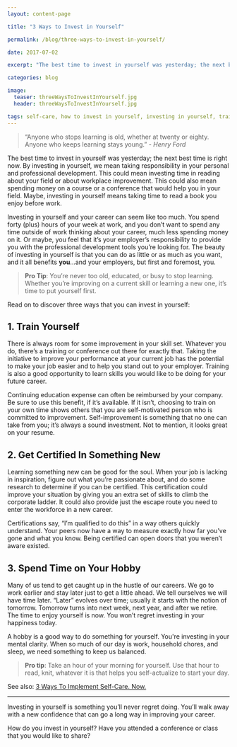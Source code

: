 ```yaml
---
layout: content-page

title: "3 Ways to Invest in Yourself"

permalink: /blog/three-ways-to-invest-in-yourself/

date: 2017-07-02

excerpt: "The best time to invest in yourself was yesterday; the next best time is right now. By investing in yourself, we mean taking in responsibility your personal and professional development."

categories: blog

image:
  teaser: threeWaysToInvestInYourself.jpg
  header: threeWaysToInvestInYourself.jpg

tags: self-care, how to invest in yourself, investing in yourself, training, learn new skills
---
```


>“Anyone who stops learning is old, whether at twenty or eighty. Anyone who keeps learning stays young.” - *Henry Ford*

The best time to invest in yourself was yesterday; the next best time is right now. By investing in yourself, we mean taking responsibility in your personal and professional development. This could mean investing time in reading about your field or about workplace improvement. This could also mean spending money on a course or a conference that would help you in your field. Maybe, investing in yourself means taking time to read a book you enjoy before work. 
 
Investing in yourself and your career can seem like too much. You spend forty (plus) hours of your week at work, and you don’t want to spend any time outside of work thinking about your career, much less spending money on it. Or maybe, you feel that it’s your employer’s responsibility to provide you with the professional development tools you’re looking for. The beauty of investing in yourself is that you can do as little or as much as you want, and it all benefits **you**...and your employers, but first and foremost, you.

>**Pro Tip**: You’re never too old, educated, or busy to stop learning. Whether you’re improving on a current skill or learning a new one, it’s time to put yourself first.

Read on to discover three ways that you can invest in yourself:

## 1. Train Yourself

There is always room for some improvement in your skill set. Whatever you do, there’s a training or conference out there for exactly that. Taking the initiative to  improve your performance at your current job has the potential to make your job easier and to help you stand out to your employer. Training is also a good opportunity to learn skills you would like to be doing for your future career. 
 
Continuing education expense can often be reimbursed by your company. Be sure to use this benefit, if it’s available. If it isn’t, choosing to train on your own time shows others that you are self-motivated person who is committed to improvement. Self-improvement is something that no one can take from you; it’s always a sound investment. Not to mention, it looks great on your resume.

## 2. Get Certified In Something New

Learning something new can be good for the soul. When your job is lacking in inspiration, figure out what you’re passionate about, and do some research to determine if you can be certified. This certification could improve your situation by giving you an extra set of skills to climb the corporate ladder. It could also provide just the escape route you need to enter the workforce in a new career. 
 
Certifications say, “I’m qualified to do this” in a way others quickly understand. Your peers now have a way to measure exactly how far you’ve gone and what you know. Being certified can open doors that you weren’t aware existed.

## 3. Spend Time on Your  Hobby

Many of us tend to get caught up in the hustle of our careers. We go to work earlier and stay later just to get a little ahead. We tell ourselves we will have time later. “Later” evolves over time; usually it starts with the notion of tomorrow. Tomorrow turns into next week, next year, and after we retire. 
The time to enjoy yourself is now. You won’t regret investing in your happiness today. 
 
A hobby is a good way to do something for yourself. You're investing in your mental clarity. When so much of our day is work, household chores, and sleep, we need something to keep us balanced. 

>**Pro tip**: Take an hour of your morning for yourself. Use that hour to read, knit, whatever it is that helps you self-actualize to start your day.

See also: [3 Ways To Implement Self-Care. Now.](/blog/three-ways-to-implement-self-care-now/)

<hr class="secondary">

Investing in yourself is something you’ll never regret doing. You’ll walk away with a new confidence that can go a long way in improving your career.
 
How do you invest in yourself? Have you attended a conference or class that you would like to share?
